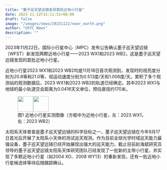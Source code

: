 ```yaml
---
title: "墨子巡天望远镜发现首批近地小行星"
date: 2023-11-22T15:11:51+08:00
draft: false
image: "/images/news/20231122/near_earth.png"
author: "USTC News"
description: ""
---
```


2023年11月22日，国际小行星中心（MPC）发布公告确认墨子巡天望远镜（WFST）新发现两颗近地小行星——2023 WX1和2023 WB2，这是墨子巡天望远镜发现的首批近地小行星。

近地小行星2023 WX1和2023 WB2均是11月18日首次观测到，发现时的视亮度分别为20.8等和21.0等，视运动速度分别为0.513度/天和1.006度/天。累积了多个观测站的观测数据后，2023 WX1和2023 WB2的轨道已经确定。其中2023 WX1与地球的最小轨道交会距离为0.0416天文单位，预估直径约170米。

<figure>
<img src="/images/news/20231122/2023WX1.gif" width = "50" height = "50"/><img src="/images/news/20231122/2023WB2.gif" width = "50" height = "50"/>
<figcaption>图1 近地小行星实测图像（方框中为近地小行星，左：2023 WX1，右：2023 WB2）</figcaption>
</figure>

太阳系天体普查是墨子巡天望远镜的科学目标之一，墨子巡天望远镜在今年9月17日首光后开展了太阳系小天体的测试巡天观测。作为目前全球光学时域巡天能力最强设备，墨子巡天望远镜已经开始展现出强大的巡天能力，截止目前赵海斌研究员领导的墨子巡天望远镜太阳系天体研究团队已经发现了一批新的主带小行星，并实现了多颗近地小行星（如2004 XO、2008 WY13）的重新发现，还有一批近地小行星候选体等待后随跟踪确认。